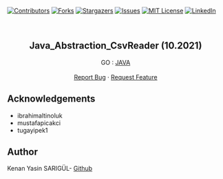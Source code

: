 [![Contributors][contributors-shield]][contributors-url]
[![Forks][forks-shield]][forks-url]
[![Stargazers][stars-shield]][stars-url]
[![Issues][issues-shield]][issues-url]
[![MIT License][license-shield]][license-url]
[![LinkedIn][linkedin-shield]][linkedin-url]

<br>

<p align="center">
  <h2 align="center">Java_Abstraction_CsvReader (10.2021)</h2>
  <p align="center">
    GO : <a href="https://github.com/kenanyasinsarigul/Java_Abstraction_CsvReader">JAVA</a>
    <br />
    <br />
    <a href="https://github.com/kenanyasinsarigul/Java_Abstraction_CsvReader/issues">Report Bug</a>
    ·
    <a href="https://github.com/kenanyasinsarigul/Java_Abstraction_CsvReader/issues">Request Feature</a>
  </p>
</p>


## Acknowledgements

- ibrahimaltinoluk
- mustafapicakci
- tugayipek1

## Author
Kenan Yasin SARIGÜL- <a href="https://github.com/kenanyasinsarigul/">Github</a>

[contributors-shield]: https://img.shields.io/github/contributors/kenanyasinsarigul/Java_Abstraction_CsvReader.svg?style=for-the-badge
[contributors-url]: https://github.com/kenanyasinsarigul/Java_Abstraction_CsvReader/graphs/contributors
[forks-shield]: https://img.shields.io/github/forks/kenanyasinsarigul/Java_Abstraction_CsvReader.svg?style=for-the-badge
[forks-url]: https://github.com/kenanyasinsarigul/Java_Abstraction_CsvReader/network/members
[stars-shield]: https://img.shields.io/github/stars/kenanyasinsarigul/Java_Abstraction_CsvReader.svg?style=for-the-badge
[stars-url]: https://github.com/kenanyasinsarigul/Java_Abstraction_CsvReader/stargazers
[issues-shield]: https://img.shields.io/github/issues/kenanyasinsarigul/Java_Abstraction_CsvReader.svg?style=for-the-badge
[issues-url]: https://github.com/kenanyasinsarigul/Java_Abstraction_CsvReader/issues
[license-shield]: https://img.shields.io/github/license/kenanyasinsarigul/Java_Abstraction_CsvReader.svg?style=for-the-badge
[license-url]: https://github.com/kenanyasinsarigul/Java_Abstraction_CsvReader/blob/master/LICENSE.txt
[linkedin-shield]: https://img.shields.io/badge/-LinkedIn-black.svg?style=for-the-badge&logo=linkedin&colorB=555
[linkedin-url]: https://www.linkedin.com/in/kenan-yasin-sar%C4%B1g%C3%BCl-155379188/
